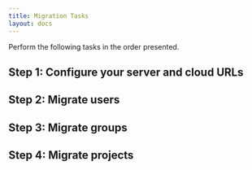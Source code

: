 ```yaml
---
title: Migration Tasks
layout: docs
---
```


Perform the following tasks in the order presented.

## Step 1: Configure your server and cloud URLs


## Step 2: Migrate users


## Step 3: Migrate groups


## Step 4: Migrate projects